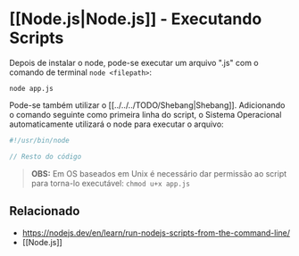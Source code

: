 # [[Node.js|Node.js]] - Executando Scripts
Depois de instalar o node, pode-se executar um arquivo ".js" com o comando de terminal `node <filepath>`:
```shell
node app.js
```

Pode-se também utilizar o [[../../../TODO/Shebang|Shebang]]. Adicionando o comando seguinte como primeira linha do script, o Sistema Operacional automaticamente utilizará o node para executar o arquivo:
```javascript
#!/usr/bin/node

// Resto do código
```

> **OBS:** Em OS baseados em Unix é necessário dar permissão ao script para torna-lo executável: `chmod u+x app.js`

## Relacionado
- <https://nodejs.dev/en/learn/run-nodejs-scripts-from-the-command-line/>
- [[Node.js]]